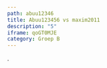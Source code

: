 ```yaml
---
path: abuu12346
title: Abuu123456 vs maxim2011
description: "5"
iframe: qoGT0MJE
category: Groep B
---
```

.